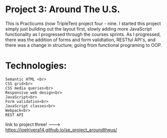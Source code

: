# Project 3: Around The U.S.

This is Practicums (now TripleTen) project four - nine. I started this project simply just building out the layout first, slowly adding more JavaScript functionality as I progressed through the courses sprints. As I progressed, there was the addition of forms and form validtation, RESTful API's, and there was a change in structure; going from functional programing to OOP.

# Technologies: <br>

    Semantic HTML <br>
    CSS grid<br>
    CSS media queries<br>
    Responsive web design<br>
    JavaScript<br>
    Form validation<br>
    JavaScript classes<br>
    Webpack<br>
    REST API

link to project three! ---> https://joelrivera14.github.io/se_project_aroundtheus/
